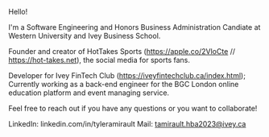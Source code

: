 Hello!

I'm a Software Engineering and Honors Business Administration Candiate at Western University and Ivey Business School.

Founder and creator of HotTakes Sports (https://apple.co/2VloCte // https://hot-takes.net), the social media for sports fans.

Developer for Ivey FinTech Club (https://iveyfintechclub.ca/index.html);
Currently working as a back-end engineer for the BGC London online education platform and event managing service.

Feel free to reach out if you have any questions or you want to collaborate!

LinkedIn: linkedin.com/in/tyleramirault
Mail: tamirault.hba2023@ivey.ca
